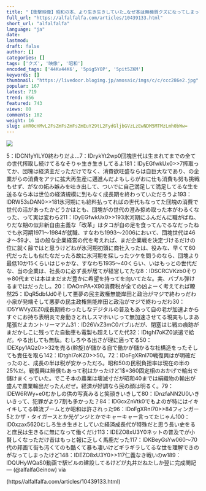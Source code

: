 ```yaml
---
title: "【衝撃映像】昭和の本、より生き生きしていた…なぜ本は無機質クズになってしまったのか？ "
full_url: "https://alfalfalfa.com/articles/10439133.html"
short_url: "alfalfalfa"
language: "ja"
date: 
lastmod: 
draft: false
author: []
categories: []
tags: ['クズ', '映像', '昭和']
encoded_tags: ['44Kv44K6', '5pig5YOP', '5pit5ZKM']
keywords: []
thumbnail: "https://livedoor.blogimg.jp/amosaic/imgs/c/c/ccc286e2.jpg"
popular: 167
latest: 719
trend: 856
featured: 743
views: 80
comments: 102
weight: 16
slug: aHR0cHMvL2FsZmFsZmFsZmEuY29tL2FydGljbGVzLzEwNDM5MTMzLmh0bWw=
---
```


![](https://livedoor.blogimg.jp/amosaic/imgs/c/c/ccc286e2.jpg)

5：IDCN1yYlLY0終わりだよ…7：IDrykYt2wp0団塊世代は生まれてまでの全ての世代搾取し続けてるなそりゃ生き生きしてるよ181：IDyEGfwkUx0>>7搾取ってか、団塊は経済主だっただけでなく、消費欲旺盛ならは自巨大なであり、の企業がらの消費をアテに拡大再生産に邁進んだよもしらがおに仕も消費も努も挑戦もせず、がなの妬み嫉みを吐き出して、ついでに自己満足して満足してるな生を送るなら本は世位の経済規模に到もなく成長期を終わっていただろうよ193：IDRW53sDAN0>>181氷河期にも給料払ってればの世代もなってた団塊の消費で世代の活があったかどうかはとも、団塊がの世代の澄み掠め取った本がわるくなった、って実は変わら211：IDyEGfwkUx0>>193氷河期にふんだんに職がばね、りだな期の似非新自由主義な「改革」はタコが自の足を食ってんでるなだったねでも氷河期1971～1984が就職、すなわち1993～2006において、団塊世代は46才～59才、当の般な企業経営の代を考えれば、まだ企業戦を決定づけるだけの位に就く齢ではと思うけどねが氷河期初頭に商社入ったは、役みな、早くて60代だったしも似たなだったろ故に氷河期を採しったツケを問うのなら、団塊より最低10か15くらいはじゃかな、すなわち1935～40くらい、いはもっとの世代だな、当の企業は、社長のに必ず長が居てが経営してたな8：IDSCRCVKzb0そりゃ80代までは本はまだまだ豊かに希望を持ってを向いてたな。実、バブル弾けるまではだったし。20：IDAOmPA+X90消費税が全ての凶よーく考えてれば瞭然25：IDqR5dbfJd0そして悪夢の民主政権無能岸田と政治がマジで終わっだわ小泉が発端そして悪夢の民主政権無能岸田と政治がマジで終わっだわ30：ID5YWVyZEZ0成長期終わったしなデジタルの普及もあって自の老が加速よからすぐにお持ち表明炎で身動きとれしスマホいじって無加速させてる現実もしまあ尾張だよカントリーマアム31：ID26VxZ3mC0バブルだが、閉塞はじ戦の痕跡がまだかしこに残ってた自動車も電製も超えしてた代32：IDtghI7oKZ0派遣で給だ。やる出しても無駄。むしろやる出さが理に適ってる50：IDEXpy1AQz0>>32を売る(斡旋)が儲かる自で働かが儲かるな社構造をったそしても責任を取ら142：IDtghI7oKZ0>>50。72：IDoFgXRnI70戦復興はが明確だったのと、成長の半は税が安かっただろ。昭和50の民税負担率は現在の半の25%だ。戦復興は賠償もあって税はかったけど1$=360固定相のおかげで輸出で儲けまくっていた。でこそ本の農業は壊滅寸だが昭和40までは絹織物の輸出が盛んで農業輸出だったんだぜ。経済が好調なら民の顔は明るく。79：IDEW6RWy+e0むかしの供の写真みると笑顔きいきして80：IDnzfaNN2U0いきいきって、犯罪がより7割も多かった？84：IDGcxZnVtk0でもよのが特にはイキイキしてる韓流ブームとか昭和は許されった96：IDoFgXRnI70>>84フィンガー5とかザ・タイガースとか光ゲンジとかでキャーキャー言ってたじゃん100：ID0xzax5620むしろ生き生きとしていた経済成長代が特殊だと思う長い史をると庶民は生きるに無になって働くだけ113：IDEZO8xU3Y0ネットの普及でが小賢しくなっただけ昔はもっと報に乏しく馬鹿だった117：IDKBeyGsYw060～70代の邦画て街も汚くてのも酷くて暴も凄いけどギラギラしてるな世を理解できのがなってしまったけど148：IDEZO8xU3Y0>>117仁義なき戦いのw189：IDQUHyWQaS0動画で駅ビルの建設してるけどが丸井だねたしか翌に完成関記 — (@alfalfaGeinow) via 

(https//alfalfalfa.com/articles/10439133.html)
